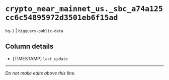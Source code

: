 # `crypto_near_mainnet_us._sbc_a74a125cc6c54895972d3501eb6f15ad`
`bq-1` | `bigquery-public-data`

## Column details
* [TIMESTAMP] `last_update`

-------------------------------------------------------------------------------
*Do not make edits above this line.*
